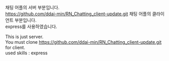 채팅 어플의 서버 부분입니다.  
https://github.com/ddai-min/RN_Chatting_client-update.git 채팅 어플의 클라이언트 부분입니다.  
express를 사용하였습니다.    

This is just server.  
You must clone https://github.com/ddai-min/RN_Chatting_client-update.git for client.  
used skills : express  
